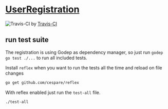 # [UserRegistration](https://alveary-user-registration.herokuapp.com/)

![Travis-CI](https://travis-ci.org/alveary/user-registration.svg) by [Travis-CI](https://travis-ci.org/alveary/user-registration)

## run test suite

The registration is using Godep as dependency manager,
so just run `godep go test ./...` to run all included tests.

Install `reflex` when you want to run the tests all the time and reload on file changes

```sh
go get github.com/cespare/reflex
```


With reflex enabled just run the `test-all` file.

```sh
./test-all
```
